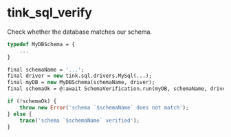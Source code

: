 # tink_sql_verify

Check whether the database matches our schema.

```haxe
typedef MyDBSchema = {
	...
}

final schemaName = '...';
final driver = new tink.sql.drivers.MySql(...);
final myDB = new MyDBSchema(schemaName, driver);
final schemaOk = @:await SchemaVerification.run(myDB, schemaName, driver);

if (!schemaOk) {
	throw new Error('schema `$schemaName` does not match');
} else {
	trace('schema `$schemaName` verified');
}

```
